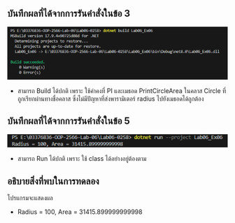 ## บันทึกผลที่ได้จากการรันคำสั่งในข้อ 3 

![pic](/Pictures/pic-17.png)

- สามารถ Build ได้ปกติ เพราะ ใช้ค่าคงที่ PI และเมธอด PrintCircleArea ในคลาส Circle ที่ถูกเรียกผ่านทางชื่อคลาส ซึ่งไม่มีปัญหาที่ส่งพารามิเตอร์ radius ไปยังเมธอดได้ถูกต้อง

##  บันทึกผลที่ได้จากการรันคำสั่งในข้อ 5

![pic](/Pictures/pic-18.png)

- สามารถ Run ได้ปกติ เพราะ ใช้ class ได้อย่างอยู่ต้องตาม

## อธิบายสิ่งที่พบในการทดลอง

โปรแกรมจะแสดงผล 
- Radius = 100, Area = 31415.899999999998